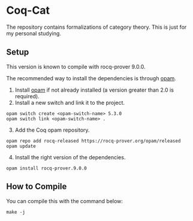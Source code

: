 # Coq-Cat
The repository contains formalizations of category theory. This is just for my personal studying.

## Setup
This version is known to compile with rocq-prover 9.0.0.

The recommended way to install the dependencies is through [opam](https://opam.ocaml.org/doc/Install.html).

1. Install [opam](https://opam.ocaml.org/doc/Install.html) if not already installed (a version greater than 2.0 is required).
2. Install a new switch and link it to the project.
```
opam switch create <opam-switch-name> 5.3.0
opam switch link <opam-switch-name> .
```
3. Add the Coq opam repository.
```
opam repo add rocq-released https://rocq-prover.org/opam/released
opam update
```
4. Install the right version of the dependencies.
```
opam install rocq-prover.9.0.0
```

## How to Compile
You can compile this with the command below:
```
make -j
```